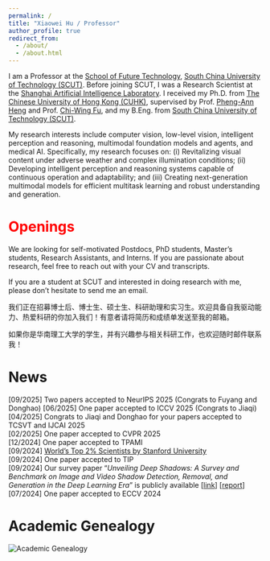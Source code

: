 ```yaml
---
permalink: /
title: "Xiaowei Hu / Professor"
author_profile: true
redirect_from: 
  - /about/
  - /about.html
---
```


I am a Professor at the [School of Future Technology](https://www2.scut.edu.cn/ft/), [South China University of Technology (SCUT)](https://www2.scut.edu.cn/gzic/). Before joining SCUT, I was a Research Scientist at the [Shanghai Artificial Intelligence Laboratory](http://www.shlab.org.cn/). I received my Ph.D. from [The Chinese University of Hong Kong (CUHK)](http://www.cuhk.edu.hk/), supervised by Prof. [Pheng-Ann Heng](http://www.cse.cuhk.edu.hk/~pheng) and Prof. [Chi-Wing Fu](https://www.cse.cuhk.edu.hk/~cwfu/), and my B.Eng. from [South China University of Technology (SCUT)](http://www.scut.edu.cn/new/).

My research interests include computer vision, low-level vision, intelligent perception and reasoning, multimodal foundation models and agents, and medical AI. Specifically, my research focuses on: (i) Revitalizing visual content under adverse weather and complex illumination conditions; (ii) Developing intelligent perception and reasoning systems capable of continuous operation and adaptability; and (iii) Creating next-generation multimodal models for efficient multitask learning and robust understanding and generation.

# <span style="color:red;">Openings</span>

We are looking for self-motivated Postdocs, PhD students, Master’s students, Research Assistants, and Interns. If you are passionate about research, feel free to reach out with your CV and transcripts.

If you are a student at SCUT and interested in doing research with me, please don’t hesitate to send me an email.

我们正在招募博士后、博士生、硕士生、科研助理和实习生。欢迎具备自我驱动能力、热爱科研的你加入我们！有意者请将简历和成绩单发送至我的邮箱。

如果你是华南理工大学的学生，并有兴趣参与相关科研工作，也欢迎随时邮件联系我！

# News

[09/2025] Two papers accepted to NeurIPS 2025 (Congrats to Fuyang and Donghao)
[06/2025] One paper accepted to ICCV 2025  (Congrats to Jiaqi)
[04/2025] Congrats to Jiaqi and Donghao for your papers accepted to TCSVT and IJCAI 2025  
[02/2025] One paper accepted to CVPR 2025  
[12/2024] One paper accepted to TPAMI  
[09/2024] [World’s Top 2% Scientists by Stanford University](https://topresearcherslist.com/Home/Profile/845511)  
[09/2024] One paper accepted to TIP  
[09/2024] Our survey paper “*Unveiling Deep Shadows: A Survey and Benchmark on Image and Video Shadow Detection, Removal, and Generation in the Deep Learning Era*” is publicly available [[link](https://xw-hu.github.io/publications/)] [[report](https://blog.csdn.net/moxibingdao/article/details/141980315)]  
[07/2024] One paper accepted to ECCV 2024

# Academic Genealogy

![Academic Genealogy](https://xw-hu.github.io/_pages/genealogy.png)

